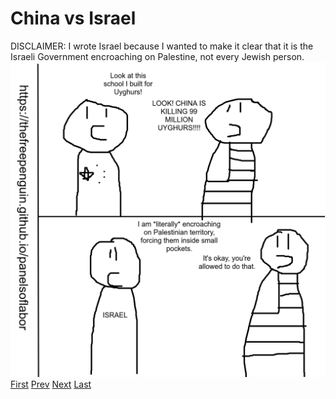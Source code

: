 # China vs Israel
DISCLAIMER: I wrote Israel because I wanted to make it clear that it is the Israeli Government encroaching on Palestine, not every Jewish person.
![](images/9.png)
[First](1.md) [Prev](8.md) [Next](index.md) [Last](index.md)
